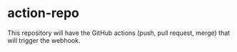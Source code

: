 # action-repo
This repository will have the GitHub actions (push, pull request, merge) that will trigger the webhook.

